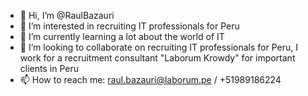 - 👋 Hi, I’m @RaulBazauri
- 👀 I’m interested in recruiting IT professionals for Peru
- 🌱 I’m currently learning a lot about the world of IT
- 💞️ I’m looking to collaborate on recruiting IT professionals for Peru, I work for a recruitment consultant "Laborum Krowdy" for important clients in Peru
- 📫 How to reach me: raul.bazauri@laborum.pe   /   +51989186224

<!---
RaulBazauri/RaulBazauri is a ✨ special ✨ repository because its `README.md` (this file) appears on your GitHub profile.
You can click the Preview link to take a look at your changes.
--->

